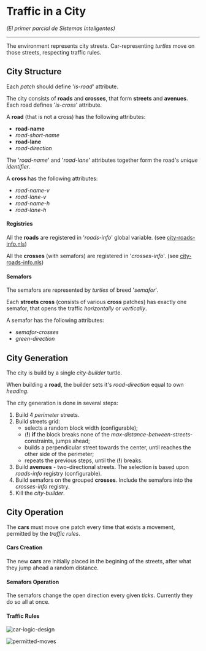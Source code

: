 Traffic in a City
=================
_(El primer parcial de Sistemas Inteligentes)_

---

The environment represents city streets. 
Car-representing _turtles_ move on those streets, respecting traffic rules.

City Structure
--------------

Each _patch_ should define '*is-road*' attribute.

The city consists of **roads** and **crosses**, that form **streets** and **avenues**.
Each road defines '*is-cross*' attribute.

A **road** (that is not a cross) has the following attributes:
* **road-name**
* *road-short-name*
* **road-lane**
* *road-direction*

The '*road-name*' and '*road-lane*' attributes together form the road's *unique identifier*.

A **cross** has the following attributes:
* *road-name-v*
* *road-lane-v*
* *road-name-h*
* *road-lane-h*

#### Registries

All the **roads** are registered in '*roads-info*' global variable. 
(see [city-roads-info.nls](src/city-roads-info.nls))

All the **crosses** (with semafors) are registered in '*crosses-info*'.
(see [city-roads-info.nls](src/city-crosses.nls))

#### Semafors

The semafors are represented by _turtles_ of breed '*semafor*'.

Each **streets cross** (consists of various **cross** patches) has exactly one semafor, 
that opens the traffic *horizontally* or *vertically*.

A semafor has the following attributes:
* *semafor-crosses*
* *green-direction*


City Generation
---------------

The city is build by a single *city-builder* turtle.

When building a **road**, the builder sets it's *road-direction* equal to own *heading*.

The city generation is done in several steps:

1. Build 4 *perimeter* streets.
2. Build streets grid:
   * selects a random block width (configurable);
   * (**!**) **if** the block breaks none of the *max-distance-between-streets-* constraints, jumps ahead;
   * builds a perpendicular street towards the center, until reaches the other side of the perimeter;
   * repeats the previous steps, until the (**!**) breaks.
3. Build **avenues** - two-directional streets. The selection is based upon *roads-info* registry (configurable).
4. Build semafors on the grouped **crosses**. Include the semafors into the *crosses-info* registry.
5. Kill the *city-builder*.


City Operation
--------------

The **cars** must move one patch every time that exists a movement, permitted by the *traffic rules*.

#### Cars Creation

The new **cars** are initially placed in the begining of the streets, after what they jump ahead a random distance.

#### Semafors Operation

The semafors change the open direction every given *ticks*. Currently they do so all at once.

#### Traffic Rules

![car-logic-design](http://fehu.github.io/sis-int--nlogo-ciudad/car-logic-design.png)

![permitted-moves](http://fehu.github.io/sis-int--nlogo-ciudad/permitted-moves.png)


